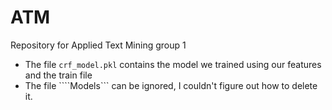 # ATM
Repository for Applied Text Mining group 1

- The file ```crf_model.pkl``` contains the model we trained using our features and the train file
- The file ````Models``` can be ignored, I couldn't figure out how to delete it.
